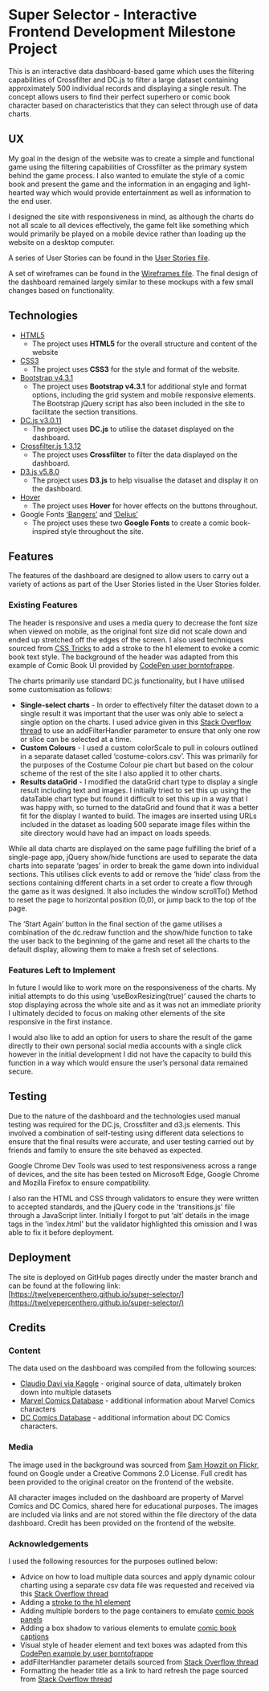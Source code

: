 # Super Selector - Interactive Frontend Development Milestone Project

This is an interactive data dashboard-based game which uses the filtering capabilities of Crossfilter and DC.js to filter a large dataset containing approximately 500 individual records and displaying a single result. The concept allows users to find their perfect superhero or comic book character based on characteristics that they can select through use of data charts.

## UX

My goal in the design of the website was to create a simple and functional game using the filtering capabilities of Crossfilter as the primary system behind the game process. I also wanted to emulate the style of a comic book and present the game and the information in an engaging and light-hearted way which would provide entertainment as well as information to the end user.

I designed the site with responsiveness in mind, as although the charts do not all scale to all devices effectively, the game felt like something which would primarily be played on a mobile device rather than loading up the website on a desktop computer.

A series of User Stories can be found in the [User Stories file](/docs/user-stories.md).

A set of wireframes can be found in the [Wireframes file](/docs/Wireframes.pdf). The final design of the dashboard remained largely similar to these mockups with a few small changes based on functionality.

## Technologies

- [HTML5](https://developer.mozilla.org/en-US/docs/Web/Guide/HTML/HTML5)
    * The project uses **HTML5** for the overall structure and content of the website
- [CSS3](https://developer.mozilla.org/en-US/docs/Web/CSS/CSS3)
    * The project uses **CSS3** for the style and format of the website.
- [Bootstrap v4.3.1](https://getbootstrap.com/docs/4.3/getting-started/introduction/)
    * The project uses **Bootstrap v4.3.1** for additional style and format options, including the grid system and mobile responsive elements. The Bootstrap jQuery script has also been included in the site to facilitate the section transitions.
- [DC.js v3.0.11](https://dc-js.github.io/dc.js/)
    * The project uses **DC.js** to utilise the dataset displayed on the dashboard.
- [Crossfilter.js 1.3.12](http://crossfilter.github.io/crossfilter/)
    * The project uses **Crossfilter** to filter the data displayed on the dashboard.
- [D3.js v5.8.0](https://d3js.org/)
    * The project uses **D3.js** to help visualise the dataset and display it on the dashboard.
- [Hover](http://ianlunn.github.io/Hover/)
    * The project uses **Hover** for hover effects on the buttons throughout.
- Google Fonts [‘Bangers’](https://fonts.google.com/specimen/Bangers) and [‘Delius’](https://fonts.google.com/specimen/Delius)
    * The project uses these two **Google Fonts** to create a comic book-inspired style throughout the site.

## Features

The features of the dashboard are designed to allow users to carry out a variety of actions as part of the User Stories listed in the User Stories folder.

### Existing Features

The header is responsive and uses a media query to decrease the font size when viewed on mobile, as the original font size did not scale down and ended up stretched off the edges of the screen. I also used techniques sourced from [CSS Tricks](https://css-tricks.com/adding-stroke-to-web-text/) to add a stroke to the h1 element to evoke a comic book text style. The background of the header was adapted from this example of Comic Book UI provided by [CodePen user borntofrappe](https://codepen.io/borntofrappe/pen/GeXMgm).

The charts primarily use standard DC.js functionality, but I have utilised some customisation as follows:

- **Single-select charts** - In order to effectively filter the dataset down to a single result it was important that the user was only able to select a single option on the charts. I used advice given in this [Stack Overflow thread](https://stackoverflow.com/questions/33602608/rowchart-select-only-a-single-bar-in-dc-js-crossfilter) to use an addFilterHandler parameter to ensure that only one row or slice can be selected at a time.
- **Custom Colours** - I used a custom colorScale to pull in colours outlined in a separate dataset called ‘costume-colors.csv’. This was primarily for the purposes of the Costume Colour pie chart but based on the colour scheme of the rest of the site I also applied it to other charts.
- **Results dataGrid** - I modified the dataGrid chart type to display a single result including text and images. I initially tried to set this up using the dataTable chart type but found it difficult to set this up in a way that I was happy with, so turned to the dataGrid and found that it was a better fit for the display I wanted to build. The images are inserted using URLs included in the dataset as loading 500 separate image files within the site directory would have had an impact on loads speeds.

While all data charts are displayed on the same page fulfilling the brief of a single-page app, jQuery show/hide functions are used to separate the data charts into separate ‘pages’ in order to break the game down into individual sections. This utilises click events to add or remove the ‘hide’ class from the sections containing different charts in a set order to create a flow through the game as it was designed. It also includes the window scrollTo() Method to reset the page to horizontal position (0,0), or jump back to the top of the page.

The ‘Start Again’ button in the final section of the game utilises a combination of the dc.redraw function and the show/hide function to take the user back to the beginning of the game and reset all the charts to the default display, allowing them to make a fresh set of selections.

### Features Left to Implement

In future I would like to work more on the responsiveness of the charts. My initial attempts to do this using ‘useBoxResizing(true)’ caused the charts to stop displaying across the whole site and as it was not an immediate priority I ultimately decided to focus on making other elements of the site responsive in the first instance.

I would also like to add an option for users to share the result of the game directly to their own personal social media accounts with a single click however in the initial development I did not have the capacity to build this function in a way which would ensure the user’s personal data remained secure.

## Testing

Due to the nature of the dashboard and the technologies used manual testing was required for the DC.js, Crossfilter and d3.js elements. This involved a combination of self-testing using different data selections to ensure that the final results were accurate, and user testing carried out by friends and family to ensure the site behaved as expected.

Google Chrome Dev Tools was used to test responsiveness across a range of devices, and the site has been tested on Microsoft Edge, Google Chrome and Mozilla Firefox to ensure compatibility.

I also ran the HTML and CSS through validators to ensure they were written to accepted standards, and the jQuery code in the 'transitions.js' file through a JavaScript linter. Initially I forgot to put ‘alt’ details in the image tags in the 'index.html' but the validator highlighted this omission and I was able to fix it before deployment.

## Deployment

The site is deployed on GitHub pages directly under the master branch and can be found at the following link: [https://twelvepercenthero.github.io/super-selector/](https://twelvepercenthero.github.io/super-selector/)

## Credits

### Content

The data used on the dashboard was compiled from the following sources:

- [Claudio Davi via Kaggle](https://www.kaggle.com/claudiodavi/superhero-set#heroes_information.csv) - original source of data, ultimately broken down into multiple datasets
- [Marvel Comics Database](https://marvel.wikia.com/wiki/Marvel_Database) - additional information about Marvel Comics characters
- [DC Comics Database](https://dc.wikia.com/wiki/Main_Page) - additional information about DC Comics characters.

### Media

The image used in the background was sourced from [Sam Howzit on Flickr](https://www.flickr.com/photos/aloha75/8015843393), found on Google under a Creative Commons 2.0 License. Full credit has been provided to the original creator on the frontend of the website.

All character images included on the dashboard are property of Marvel Comics and DC Comics, shared here for educational purposes. The images are included via links and are not stored within the file directory of the data dashboard. Credit has been provided on the frontend of the website.

### Acknowledgements

I used the following resources for the purposes outlined below:

- Advice on how to load multiple data sources and apply dynamic colour charting using a separate csv data file was requested and received via this [Stack Overflow thread](https://stackoverflow.com/questions/54064463/dynamic-colors-in-dc-charts/54362312#54362312)
- Adding a [stroke to the h1 element](https://css-tricks.com/adding-stroke-to-web-text/)
- Adding multiple borders to the page containers to emulate [comic book panels](https://css-tricks.com/snippets/css/multiple-borders/)
- Adding a box shadow to various elements to emulate [comic book captions](https://css-tricks.com/snippets/css/css-box-shadow/)
- Visual style of header element and text boxes was adapted from this [CodePen example by user borntofrappe](https://codepen.io/borntofrappe/pen/GeXMgm)
- addFilterHandler parameter details sourced from [Stack Overflow thread](https://stackoverflow.com/questions/33602608/rowchart-select-only-a-single-bar-in-dc-js-crossfilter)
- Formatting the header title as a link to hard refresh the page sourced from [Stack Overflow thread](https://stackoverflow.com/questions/8174282/link-to-reload-current-page)
